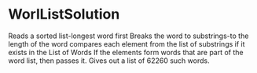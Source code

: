 # WorlListSolution
Reads a sorted list-longest word first
Breaks the word to substrings-to the length of the word
compares each element from the list of substrings if it exists in the List of Words
If the elements form words that are part of the word list, then passes it.
Gives out a list of 62260 such words.

